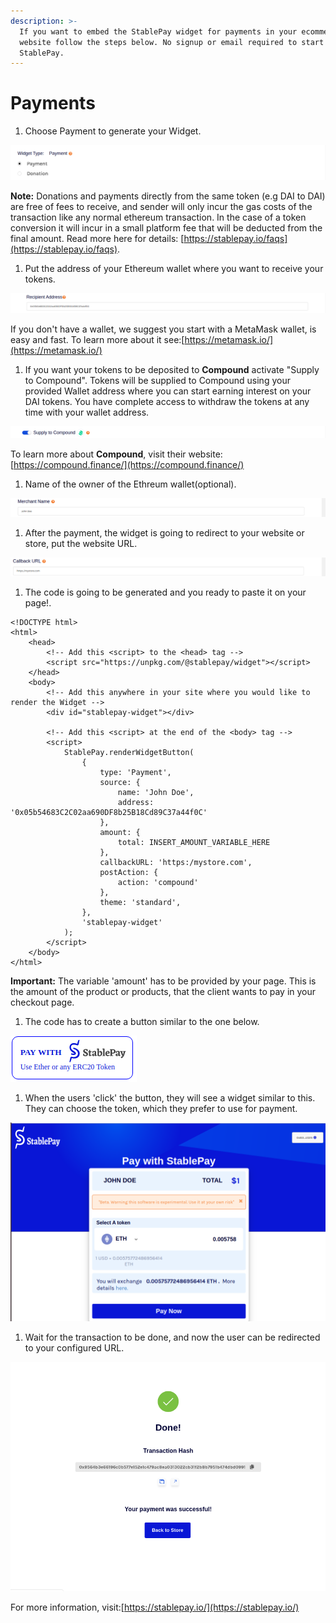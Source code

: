 ```yaml
---
description: >-
  If you want to embed the StablePay widget for payments in your ecommerce
  website follow the steps below. No signup or email required to start using
  StablePay.
---
```


# Payments

1. Choose Payment to generate your Widget.

![](../.gitbook/assets/image.png)

**Note:** Donations and payments directly from the same token \(e.g DAI to DAI\) are free of fees to receive, and sender will only incur the gas costs of the transaction like any normal ethereum transaction. In the case of a token conversion it will incur in a small platform fee that will be deducted from the final amount. Read more here for details: [https://stablepay.io/faqs](https://stablepay.io/faqs).

1. Put the address of your Ethereum wallet where you want to receive your tokens.

![](../.gitbook/assets/image%20%2823%29.png)

If you don't have a wallet, we suggest you start with a MetaMask wallet, is easy and fast. To learn more about it see:[https://metamask.io/](https://metamask.io/)

1. If you want your tokens to be deposited to **Compound** activate "Supply to Compound". Tokens will be supplied to Compound using your provided Wallet address where you can start earning interest on your DAI tokens. You have complete access to withdraw the tokens at any time with your wallet address.

![](../.gitbook/assets/image%20%2832%29.png)

To learn more about **Compound**, visit their website: [https://compound.finance/](https://compound.finance/)

1. Name of the owner of the Ethreum wallet\(optional\).

![](../.gitbook/assets/image%20%2818%29.png)

1. After the payment, the widget is going to redirect to your website or store, put the website URL.

![](../.gitbook/assets/image%20%281%29.png)

1. The code is going to be generated and you ready to paste it on your page!.

```text
<!DOCTYPE html>
<html>
    <head>
        <!-- Add this <script> to the <head> tag -->
        <script src="https://unpkg.com/@stablepay/widget"></script>
    </head>
    <body>
        <!-- Add this anywhere in your site where you would like to render the Widget -->
        <div id="stablepay-widget"></div>

        <!-- Add this <script> at the end of the <body> tag -->
        <script>
            StablePay.renderWidgetButton(
                {
                    type: 'Payment',
                    source: {
                        name: 'John Doe',
                        address: '0x05b54683C2C02aa690DF8b25B18Cd89C37a44f0C'
                    },
                    amount: {
                        total: INSERT_AMOUNT_VARIABLE_HERE
                    },
                    callbackURL: 'https:/mystore.com',
                    postAction: {
                        action: 'compound'
                    },
                    theme: 'standard',
                },
                'stablepay-widget'
            );
        </script>
    </body>
</html>
```

**Important:** The variable 'amount' has to be provided by your page. This is the amount of the product or products, that the client wants to pay in your checkout page.

1. The code has to create a button similar to the one below.

![](../.gitbook/assets/image%20%2833%29.png)

1. When the users 'click' the button, they will see a widget similar to this. They can choose the token, which they prefer to use for payment.

![](../.gitbook/assets/image%20%2825%29.png)

1. Wait for the transaction to be done, and now the user can be redirected to your configured URL.

![](../.gitbook/assets/image%20%2829%29.png)

For more information, visit:[https://stablepay.io/](https://stablepay.io/)

